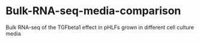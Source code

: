 # Bulk-RNA-seq-media-comparison
 Bulk RNA-seq of the TGFbeta1 effect in pHLFs grown in different cell culture media
